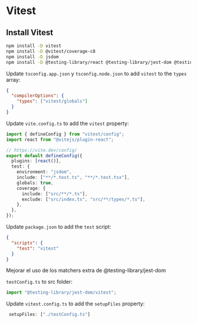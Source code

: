 # Vitest

## Install Vitest

```bash
npm install -D vitest
npm install -D @vitest/coverage-c8
npm install -D jsdom
npm install -D @testing-library/react @testing-library/jest-dom @testing-library/user-event
```

Update `tsconfig.app.json` y `tsconfig.node.json` to add `vitest` to the `types` array:

```json
{
  "compilerOptions": {
    "types": ["vitest/globals"]
  }
}
```

Update `vite.config.ts` to add the `vitest` property:

```ts
import { defineConfig } from "vitest/config";
import react from "@vitejs/plugin-react";

// https://vite.dev/config/
export default defineConfig({
  plugins: [react()],
  test: {
    environment: "jsdom",
    include: ["**/*.test.ts", "**/*.test.tsx"],
    globals: true,
    coverage: {
      include: ["src/**/*.ts"],
      exclude: ["src/index.ts", "src/**/types/*.ts"],
    },
  },
});
```

Update `package.json` to add the `test` script:

```json
{
  "scripts": {
    "test": "vitest"
  }
}
```

Mejorar el uso de los matchers extra de @testing-library/jest-dom 

`testConfig.ts` to src folder:

```ts
import "@testing-library/jest-dom/vitest";
```

Update `vitest.config.ts` to add the `setupFiles` property:

```ts
 setupFiles: ["./testConfig.ts"]
```